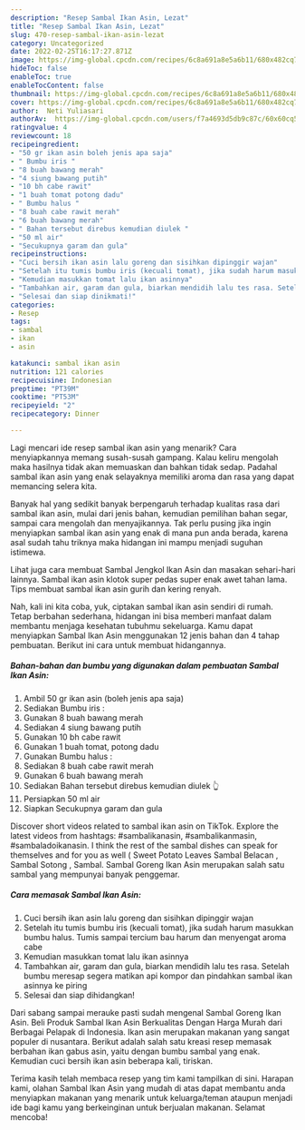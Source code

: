```yaml
---
description: "Resep Sambal Ikan Asin, Lezat"
title: "Resep Sambal Ikan Asin, Lezat"
slug: 470-resep-sambal-ikan-asin-lezat
category: Uncategorized
date: 2022-02-25T16:17:27.871Z
image: https://img-global.cpcdn.com/recipes/6c8a691a8e5a6b11/680x482cq70/sambal-ikan-asin-foto-resep-utama.jpg
hideToc: false
enableToc: true
enableTocContent: false
thumbnail: https://img-global.cpcdn.com/recipes/6c8a691a8e5a6b11/680x482cq70/sambal-ikan-asin-foto-resep-utama.jpg
cover: https://img-global.cpcdn.com/recipes/6c8a691a8e5a6b11/680x482cq70/sambal-ikan-asin-foto-resep-utama.jpg
author:  Neti Yuliasari
authorAv:  https://img-global.cpcdn.com/users/f7a4693d5db9c87c/60x60cq50/avatar.jpg
ratingvalue: 4
reviewcount: 18
recipeingredient:
- "50 gr ikan asin boleh jenis apa saja"
- " Bumbu iris "
- "8 buah bawang merah"
- "4 siung bawang putih"
- "10 bh cabe rawit"
- "1 buah tomat potong dadu"
- " Bumbu halus "
- "8 buah cabe rawit merah"
- "6 buah bawang merah"
- " Bahan tersebut direbus kemudian diulek "
- "50 ml air"
- "Secukupnya garam dan gula"
recipeinstructions:
- "Cuci bersih ikan asin lalu goreng dan sisihkan dipinggir wajan"
- "Setelah itu tumis bumbu iris (kecuali tomat), jika sudah harum masukkan bumbu halus. Tumis sampai tercium bau harum dan menyengat aroma cabe"
- "Kemudian masukkan tomat lalu ikan asinnya"
- "Tambahkan air, garam dan gula, biarkan mendidih lalu tes rasa. Setelah bumbu meresap segera matikan api kompor dan pindahkan sambal ikan asinnya ke piring"
- "Selesai dan siap dinikmati!"
categories:
- Resep
tags:
- sambal
- ikan
- asin

katakunci: sambal ikan asin 
nutrition: 121 calories
recipecuisine: Indonesian
preptime: "PT39M"
cooktime: "PT53M"
recipeyield: "2"
recipecategory: Dinner

---
```



Lagi mencari ide resep sambal ikan asin yang menarik? Cara menyiapkannya memang susah-susah gampang. Kalau keliru mengolah maka hasilnya tidak akan memuaskan dan bahkan tidak sedap. Padahal sambal ikan asin yang enak selayaknya memiliki aroma dan rasa yang dapat memancing selera kita.


Banyak hal yang sedikit banyak berpengaruh terhadap kualitas rasa dari sambal ikan asin, mulai dari jenis bahan, kemudian pemilihan bahan segar, sampai cara mengolah dan menyajikannya. Tak perlu pusing jika ingin menyiapkan sambal ikan asin yang enak di mana pun anda berada, karena asal sudah tahu triknya maka hidangan ini mampu menjadi suguhan istimewa.

Lihat juga cara membuat Sambal Jengkol Ikan Asin dan masakan sehari-hari lainnya. Sambal ikan asin klotok super pedas super enak awet tahan lama. Tips membuat sambal ikan asin gurih dan kering renyah.


Nah, kali ini kita coba, yuk, ciptakan sambal ikan asin sendiri di rumah. Tetap berbahan sederhana, hidangan ini bisa memberi manfaat dalam membantu menjaga kesehatan tubuhmu sekeluarga. Kamu dapat menyiapkan Sambal Ikan Asin menggunakan 12 jenis bahan dan 4 tahap pembuatan. Berikut ini cara untuk membuat hidangannya.

<!--inarticleads1-->

##### Bahan-bahan dan bumbu yang digunakan dalam pembuatan Sambal Ikan Asin:

1. Ambil 50 gr ikan asin (boleh jenis apa saja)
1. Sediakan  Bumbu iris :
1. Gunakan 8 buah bawang merah
1. Sediakan 4 siung bawang putih
1. Gunakan 10 bh cabe rawit
1. Gunakan 1 buah tomat, potong dadu
1. Gunakan  Bumbu halus :
1. Sediakan 8 buah cabe rawit merah
1. Gunakan 6 buah bawang merah
1. Sediakan  Bahan tersebut direbus kemudian diulek 👆
1. Persiapkan 50 ml air
1. Siapkan Secukupnya garam dan gula


Discover short videos related to sambal ikan asin on TikTok. Explore the latest videos from hashtags: #sambalikanasin, #sambalikanmasin, #sambaladoikanasin. I think the rest of the sambal dishes can speak for themselves and for you as well ( Sweet Potato Leaves Sambal Belacan , Sambal Sotong , Sambal. Sambal Goreng Ikan Asin merupakan salah satu sambal yang mempunyai banyak penggemar. 

<!--inarticleads2-->

##### Cara memasak Sambal Ikan Asin:

1. Cuci bersih ikan asin lalu goreng dan sisihkan dipinggir wajan
1. Setelah itu tumis bumbu iris (kecuali tomat), jika sudah harum masukkan bumbu halus. Tumis sampai tercium bau harum dan menyengat aroma cabe
1. Kemudian masukkan tomat lalu ikan asinnya
1. Tambahkan air, garam dan gula, biarkan mendidih lalu tes rasa. Setelah bumbu meresap segera matikan api kompor dan pindahkan sambal ikan asinnya ke piring
1. Selesai dan siap dihidangkan!

Dari sabang sampai merauke pasti sudah mengenal Sambal Goreng Ikan Asin. Beli Produk Sambal Ikan Asin Berkualitas Dengan Harga Murah dari Berbagai Pelapak di Indonesia. Ikan asin merupakan makanan yang sangat populer di nusantara. Berikut adalah salah satu kreasi resep memasak berbahan ikan gabus asin, yaitu dengan bumbu sambal yang enak. Kemudian cuci bersih ikan asin beberapa kali, tiriskan. 

Terima kasih telah membaca resep yang tim kami tampilkan di sini. Harapan kami, olahan Sambal Ikan Asin yang mudah di atas dapat membantu anda menyiapkan makanan yang menarik untuk keluarga/teman ataupun menjadi ide bagi kamu yang berkeinginan untuk berjualan makanan. Selamat mencoba!
